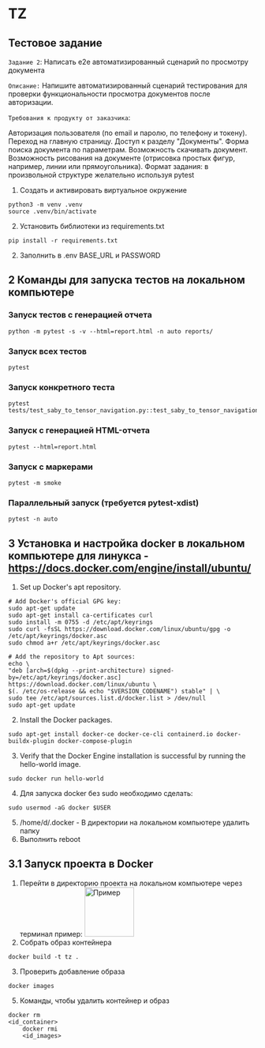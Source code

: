 # TZ

## Тестовое задание

`Задание 2`: Написать e2e автоматизированный сценарий по просмотру документа

`Описание:` Напишите автоматизированный сценарий тестирования для проверки функциональности просмотра документов после
авторизации.

`Требования к продукту от заказчика`:

Авторизация пользователя (по email и паролю, по телефону и токену).
Переход на главную страницу.
Доступ к разделу "Документы".
Форма поиска документа по параметрам.
Возможность скачивать документ.
Возможность рисования на документе (отрисовка простых фигур, например, линии или прямоугольника).
Формат задания: в произвольной структуре желательно используя pytest

1. Создать и активировать виртуальное окружение

```angular2html
python3 -m venv .venv
source .venv/bin/activate
```

2. Установить библиотеки из requirements.txt

```shell
pip install -r requirements.txt
```

2. Заполнить в .env  BASE_URL и PASSWORD

## 2 Команды для запуска тестов на локальном компьютере

### Запуск тестов с генерацией отчета

```shell
python -m pytest -s -v --html=report.html -n auto reports/
```

### Запуск всех тестов

```shell
pytest
```

### Запуск конкретного теста

```shell
pytest tests/test_saby_to_tensor_navigation.py::test_saby_to_tensor_navigation
```

### Запуск с генерацией HTML-отчета

```shell
pytest --html=report.html
```

### Запуск с маркерами

```shell
pytest -m smoke
```

### Параллельный запуск (требуется pytest-xdist)

```shell
pytest -n auto
```

## 3 Установка и настройка docker в локальном компьютере для линукса - https://docs.docker.com/engine/install/ubuntu/

1. Set up Docker's apt repository.

```shell
# Add Docker's official GPG key:
sudo apt-get update
sudo apt-get install ca-certificates curl
sudo install -m 0755 -d /etc/apt/keyrings
sudo curl -fsSL https://download.docker.com/linux/ubuntu/gpg -o /etc/apt/keyrings/docker.asc
sudo chmod a+r /etc/apt/keyrings/docker.asc

# Add the repository to Apt sources:
echo \
"deb [arch=$(dpkg --print-architecture) signed-by=/etc/apt/keyrings/docker.asc] https://download.docker.com/linux/ubuntu \
$(. /etc/os-release && echo "$VERSION_CODENAME") stable" | \
sudo tee /etc/apt/sources.list.d/docker.list > /dev/null
sudo apt-get update
```

2. Install the Docker packages.

```shell
sudo apt-get install docker-ce docker-ce-cli containerd.io docker-buildx-plugin docker-compose-plugin
```

3. Verify that the Docker Engine installation is successful by running the hello-world image.

```shell
sudo docker run hello-world
```

4. Для запуска docker без sudo необходимо сделать:

```shell
sudo usermod -aG docker $USER
```

5. /home/d/.docker - В директории на локальном компьютере удалить папку
6. Выполнить reboot

## 3.1 Запуск проекта в Docker

1. Перейти в директорию проекта на локальном компьютере через терминал пример:
   <img alt="Пример" height="100" src="![img.png](img.png)" title="Пример" width="100"/>
2. Собрать образ контейнера

```shell
docker build -t tz .
```

3. Проверить добавление образа

```shell
docker images
```

5. Команды, чтобы удалить контейнер и образ

```angular2html
docker rm
<id_container>
    docker rmi
    <id_images>
```
